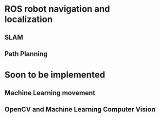 # ROS robot navigation and localization

## SLAM 
## Path Planning

# Soon to be implemented
## Machine Learning movement
## OpenCV and Machine Learning Computer Vision
